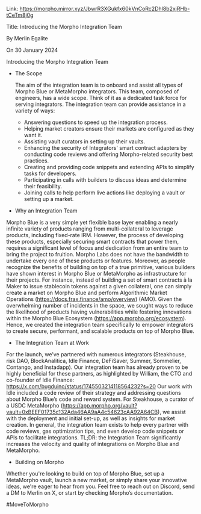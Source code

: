 Link: https://morpho.mirror.xyz/JbwrR3XGukfx60kVnCoRc2Dhl8b2xjRHb-tCeTm8j0g

Title: Introducing the Morpho Integration Team

By Merlin Egalite

On 30 January 2024

Introducing the Morpho Integration Team

- The Scope

  The aim of the integration team is to onboard and assist all types of Morpho Blue or MetaMorpho integrators. This team, composed of engineers, has a wide scope. Think of it as a dedicated task force for serving integrators.
The integration team can provide assistance in a variety of ways:
  - Answering questions to speed up the integration process.
  - Helping market creators ensure their markets are configured as they want it.
  - Assisting vault curators in setting up their vaults.
  - Enhancing the security of Integrators' smart contract adapters by conducting code reviews and offering Morpho-related security best practices.
  - Creating and providing code snippets and extending APIs to simplify tasks for developers.
  - Participating in calls with builders to discuss ideas and determine their feasibility.
  - Joining calls to help perform live actions like deploying a vault or setting up a market.

- Why an Integration Team

Morpho Blue is a very simple yet flexible base layer enabling a nearly infinite variety of products ranging from multi-collateral to leverage products, including fixed-rate IRM. However, the process of developing these products, especially securing smart contracts that power them, requires a significant level of focus and dedication from an entire team to bring the project to fruition. Morpho Labs does not have the bandwidth to undertake every one of these products or features.
Moreover, as people recognize the benefits of building on top of a true primitive, various builders have shown interest in Morpho Blue or MetaMorpho as infrastructure for their projects. For instance, instead of building a set of smart contracts à la Maker to issue stablecoin tokens against a given collateral, one can simply create a market on Morpho Blue and perform Algorithmic Market Operations (https://docs.frax.finance/amo/overview) (AMO).
Given the overwhelming number of incidents in the space, we sought ways to reduce the likelihood of products having vulnerabilities while fostering innovations within the Morpho Blue Ecosystem (https://app.morpho.org/ecosystem).
Hence, we created the integration team specifically to empower integrators to create secure, performant, and scalable products on top of Morpho Blue.

- The Integration Team at Work

For the launch, we’ve partnered with numerous integrators (Steakhouse, risk DAO, BlockAnalitica, Idle Finance, DeFiSaver, Summer, Sommelier, Contango, and Instadapp). Our integration team has already proven to be highly beneficial for these partners, as highlighted by William, the CTO and co-founder of Idle Finance: https://x.com/bugduino/status/1745503214118564232?s=20
Our work with Idle included a code review of their strategy and addressing questions about Morpho Blue’s code and reward system.
For Steakhouse, a curator of a USDC MetaMorpho (https://app.morpho.org/vault?vault=0xBEEF01735c132Ada46AA9aA4c54623cAA92A64CB), we assist with the deployment and initial set-up, as well as insights for market creation.
In general, the integration team exists to help every partner with code reviews, gas optimization tips, and even develop code snippets or APIs to facilitate integrations.
TL;DR: the Integration Team significantly increases the velocity and quality of integrations on Morpho Blue and MetaMorpho.

- Building on Morpho

Whether you're looking to build on top of Morpho Blue, set up a MetaMorpho vault, launch a new market, or simply share your innovative ideas, we're eager to hear from you. Feel free to reach out on Discord, send a DM to Merlin on X, or start by checking Morpho’s documentation.

#MoveToMorpho

